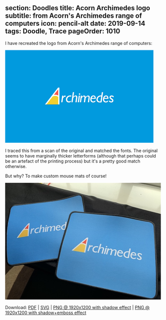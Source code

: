 section: Doodles
title: Acorn Archimedes logo
subtitle: from Acorn's Archimedes range of computers
icon: pencil-alt
date: 2019-09-14
tags: Doodle, Trace
pageOrder: 1010
----

I have recreated the logo from Acorn's Archimedes range of computers:

![Acorn Archimedes logo](archimedes.png)

I traced this from a scan of the original and matched the fonts. The original seems to have marginally thicker letterforms (although that perhaps could be an artefact of the printing process) but it's a pretty good match otherwise.

But why? To make custom mouse mats of course!

![Acorn Archimedes mouse mats](archimedes.mouse.mats.jpg)

Download:
[PDF](archimedes.pdf) |
[SVG](archimedes.svg) |
[PNG @ 1920x1200 with shadow effect](archimedes.1920x1200.png) |
[PNG @ 1920x1200 with shadow+emboss effect](archimedes.1920x1200.3d.png)

